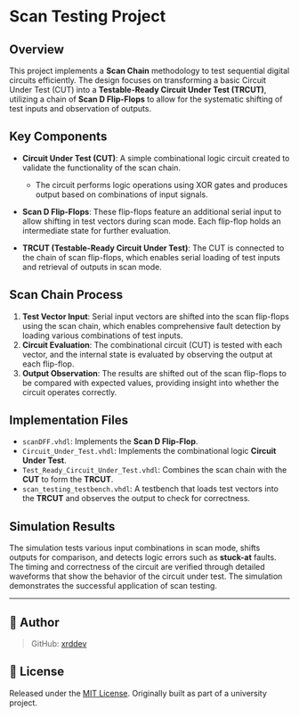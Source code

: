 # Scan Testing Project

## Overview
This project implements a **Scan Chain** methodology to test sequential digital circuits efficiently. The design focuses on transforming a basic Circuit Under Test (CUT) into a **Testable-Ready Circuit Under Test (TRCUT)**, utilizing a chain of **Scan D Flip-Flops** to allow for the systematic shifting of test inputs and observation of outputs. 

## Key Components
- **Circuit Under Test (CUT)**: A simple combinational logic circuit created to validate the functionality of the scan chain. 
  - The circuit performs logic operations using XOR gates and produces output based on combinations of input signals.
  
- **Scan D Flip-Flops**: These flip-flops feature an additional serial input to allow shifting in test vectors during scan mode. Each flip-flop holds an intermediate state for further evaluation.
  
- **TRCUT (Testable-Ready Circuit Under Test)**: The CUT is connected to the chain of scan flip-flops, which enables serial loading of test inputs and retrieval of outputs in scan mode.

## Scan Chain Process
1. **Test Vector Input**: Serial input vectors are shifted into the scan flip-flops using the scan chain, which enables comprehensive fault detection by loading various combinations of test inputs.
2. **Circuit Evaluation**: The combinational circuit (CUT) is tested with each vector, and the internal state is evaluated by observing the output at each flip-flop.
3. **Output Observation**: The results are shifted out of the scan flip-flops to be compared with expected values, providing insight into whether the circuit operates correctly.

## Implementation Files
- `scanDFF.vhdl`: Implements the **Scan D Flip-Flop**.
- `Circuit_Under_Test.vhdl`: Implements the combinational logic **Circuit Under Test**.
- `Test_Ready_Circuit_Under_Test.vhdl`: Combines the scan chain with the **CUT** to form the **TRCUT**.
- `scan_testing_testbench.vhdl`: A testbench that loads test vectors into the **TRCUT** and observes the output to check for correctness.

## Simulation Results
The simulation tests various input combinations in scan mode, shifts outputs for comparison, and detects logic errors such as **stuck-at** faults. The timing and correctness of the circuit are verified through detailed waveforms that show the behavior of the circuit under test. The simulation demonstrates the successful application of scan testing.

---
## 👤 Author

> GitHub: [xrddev](https://github.com/xrddev)


## 📝 License

Released under the [MIT License](LICENSE). Originally built as part of a university project.
